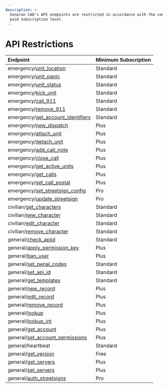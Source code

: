 ```yaml
---
description: >-
  Sonoran CAD's API endpoints are restricted in accordance with the community's
  paid subscription level.
---
```


# API Restrictions

| Endpoint | Minimum Subscription |
| :--- | :--- |
| emergency/[unit\_location](emergency/update-unit-location.md) | Standard |
| emergency/[unit\_panic](emergency/unit-panic.md) | Standard |
| emergency/[unit\_status](emergency/unit-status.md) | Standard |
| emergency/[kick\_unit](emergency/kick-unit.md) | Standard |
| emergency/[call\_911](emergency/911-call.md) | Standard |
| emergency/[remove\_911](emergency/remove-911.md) | Standard |
| emergency/[get\_account\_identifiers](emergency/get-identifiers.md) | Standard |
| emergency/[new\_dispatch](emergency/new-dispatch.md) | Plus |
| emergency/[attach\_unit](emergency/attach-units.md) | Plus |
| emergency/[detach\_unit](emergency/detach-unit.md) | Plus |
| emergency/[add\_call\_note](emergency/add-call-note.md) | Plus |
| emergency/[close\_call](emergency/close-call.md) | Plus |
| emergency/[get\_active\_units](emergency/get-active-units.md) | Plus |
| emergency/[get\_calls](emergency/get-calls.md) | Plus |
| emergency/[set\_call\_postal](emergency/update-call-postal.md) | Plus |
| emergency/[set\_streetsign\_config](emergency/set-street-sign-config.md) | Pro |
| emergency/[update\_streetsign](emergency/update-street-sign.md) | Pro |
| civilian/[get\_characters](civilian/get-characters.md) | Standard |
| civilian/[new\_character](civilian/new-character.md) | Standard |
| civilian/[edit\_character](civilian/edit-character.md) | Standard |
| civilian/[remove\_character](civilian/remove-character.md) | Standard |
| general/[check\_apiid](general/check-api-id.md) | Standard |
| general/[apply\_permission\_key](general/apply-permission-key.md) | Plus |
| general/[ban\_user](general/ban-user.md) | Plus |
| general/[set\_penal\_codes](general/set-penal-codes.md) | Standard |
| general/[set\_api\_id](general/set-api-ids.md) | Standard |
| general/[get\_templates](general/custom-records/get-record-template.md) | Standard |
| general/[new\_record](general/custom-records/new-record.md) | Plus |
| general/[edit\_record](general/custom-records/edit-record.md) | Plus |
| general/[remove\_record](general/custom-records/remove-record.md) | Plus |
| general/[lookup](general/lookup-name-or-plate.md) | Plus |
| general/[lookup\_int](general/lookup-by-integer.md) | Plus |
| general/[get\_account](general/get-account.md) | Plus |
| general/[set\_account\_permissions](general/modify-account-permissions.md) | Plus |
| general/heartbeat | Standard |
| general/[get\_version](general/get-version.md) | Free |
| general/[get\_servers](general/get-servers.md) | Plus |
| general/[set\_servers](general/set-servers.md) | Plus |
| general/[auth\_streetsigns](general/auth-street-signs.md) | Pro |

